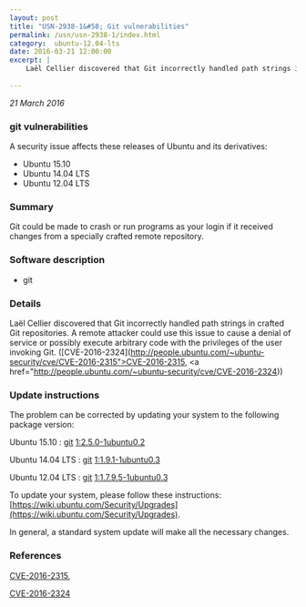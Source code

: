```yaml
---
layout: post
title: "USN-2938-1&#58; Git vulnerabilities"
permalink: /usn/usn-2938-1/index.html
category:  ubuntu-12.04-lts
date: 2016-03-21 12:00:00
excerpt: |
    Laël Cellier discovered that Git incorrectly handled path strings in crafted Git repositories. A remote attacker could use this issue to cause a denial of service or possibly execute arbitrary code with the privileges of the user invoking Git. ([CVE-2016-2324](http://people.ubuntu.com/~ubuntu-security/cve/CVE-2016-2315">CVE-2016-2315</a>, <a href="http://people.ubuntu.com/~ubuntu-security/cve/CVE-2016-2324)) 
    
--- 
```

 
 

*21 March 2016*

### git vulnerabilities

A security issue affects these releases of Ubuntu and its derivatives:

* Ubuntu 15.10
* Ubuntu 14.04 LTS
* Ubuntu 12.04 LTS

### Summary

Git could be made to crash or run programs as your login if it received changes from a specially crafted remote repository.

### Software description

* git 

### Details

Laël Cellier discovered that Git incorrectly handled path strings in crafted Git repositories. A remote attacker could use this issue to cause a denial of service or possibly execute arbitrary code with the privileges of the user invoking Git. ([CVE-2016-2324](http://people.ubuntu.com/~ubuntu-security/cve/CVE-2016-2315">CVE-2016-2315</a>, <a href="http://people.ubuntu.com/~ubuntu-security/cve/CVE-2016-2324)) 

### Update instructions

The problem can be corrected by updating your system to the following package version:

Ubuntu 15.10
 : [git](https://launchpad.net/ubuntu/+source/git) <span> [1:2.5.0-1ubuntu0.2](https://launchpad.net/ubuntu/+source/git/1:2.5.0-1ubuntu0.2) </span> 

Ubuntu 14.04 LTS
 : [git](https://launchpad.net/ubuntu/+source/git) <span> [1:1.9.1-1ubuntu0.3](https://launchpad.net/ubuntu/+source/git/1:1.9.1-1ubuntu0.3) </span> 

Ubuntu 12.04 LTS
 : [git](https://launchpad.net/ubuntu/+source/git) <span> [1:1.7.9.5-1ubuntu0.3](https://launchpad.net/ubuntu/+source/git/1:1.7.9.5-1ubuntu0.3) </span> 

To update your system, please follow these instructions: [https://wiki.ubuntu.com/Security/Upgrades](https://wiki.ubuntu.com/Security/Upgrades).

In general, a standard system update will make all the necessary changes. 

### References

 
 [CVE-2016-2315](http://people.ubuntu.com/~ubuntu-security/cve/CVE-2016-2315), 

 [CVE-2016-2324](http://people.ubuntu.com/~ubuntu-security/cve/CVE-2016-2324)
 

